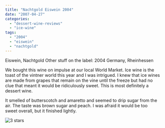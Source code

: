 ```yaml
---
title: "Nachtgold Eiswein 2004"
date: "2007-04-27"
categories:
  - "dessert-wine-reviews"
  - "ice-wine"
tags:
  - "2004"
  - "eiswein"
  - "nachtgold"
---
```


Eiswein, Nachtgold Other stuff on the label: 2004 Germany, Rheinhessen

We bought this wine on impulse at our local World Market. Ice wine is the toast of the vintner world this year and I was intrigued. I knew that ice wines are made from grapes that remain on the vine until the freeze but had no clue that meant it would be ridiculously sweet. This is most definitely a dessert wine.

It smelled of butterscotch and amaretto and seemed to drip sugar from the air. The taste was brown sugar and peach. I was afraid it would be too sweet overall, but it finished lightly.

![3 stars](http://s3.amazonaws.com/thegourmez-wpmedia/2009/02/rating_avocado1.gif "rating_avocado1")
